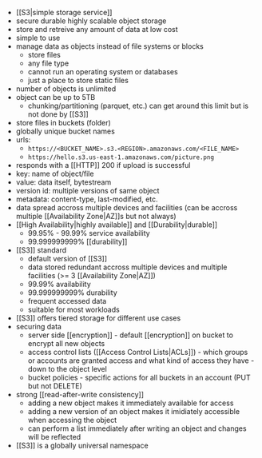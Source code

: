 - [[S3|simple storage service]]
- secure durable highly scalable object storage
- store and retreive any amount of data at low cost
- simple to use
- manage data as objects instead of file systems or blocks
    - store files
    - any file type
    - cannot run an operating system or databases
    - just a place to store static files
- number of objects is unlimited
- object can be up to 5TB
    - chunking/partitioning (parquet, etc.) can get around this limit but is not done by [[S3]]
- store files in buckets (folder)
- globally unique bucket names
- urls:
    - `https://<BUCKET_NAME>.s3.<REGION>.amazonaws.com/<FILE_NAME>`
    - `https://hello.s3.us-east-1.amazonaws.com/picture.png`
- responds with a [[HTTP]] 200 if upload is successful
- key: name of object/file
- value: data itself, bytestream
- version id: multiple versions of same object
- metadata: content-type, last-modified, etc.
- data spread accross multiple devices and facilities (can be accross multiple [[Availability Zone|AZ]]s but not always)
- [[High Availability|highly available]] and [[Durability|durable]]
    - 99.95% - 99.99% service availability
    - 99.999999999% [[durability]]
- [[S3]] standard
    - default version of [[S3]]
    - data stored redundant accross multiple devices and multiple facilities (>= 3 [[Availability Zone|AZ]])
    - 99.99% availability
    - 99.999999999% durability
    - frequent accessed data
    - suitable for most workloads
- [[S3]] offers tiered storage for different use cases
- securing data
    - server side [[encryption]] - default [[encryption]] on bucket to encrypt all new objects
    - access control lists ([[Access Control Lists|ACLs]]) - which groups or accounts are granted access and what kind of access they have - down to the object level
    - bucket policies - specific actions for all buckets in an account (PUT but not DELETE)
- strong [[read-after-write consistency]]
    - adding a new object makes it immediately available for access
    - adding a new version of an object makes it imidiately accessible when accessing the object
    - can perform a list immediately after writing an object and changes will be reflected
- [[S3]] is a globally universal namespace